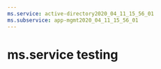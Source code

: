 ```yaml
---
ms.service: active-directory2020_04_11_15_56_01
ms.subservice: app-mgmt2020_04_11_15_56_01
---
```

 # ms.service testing